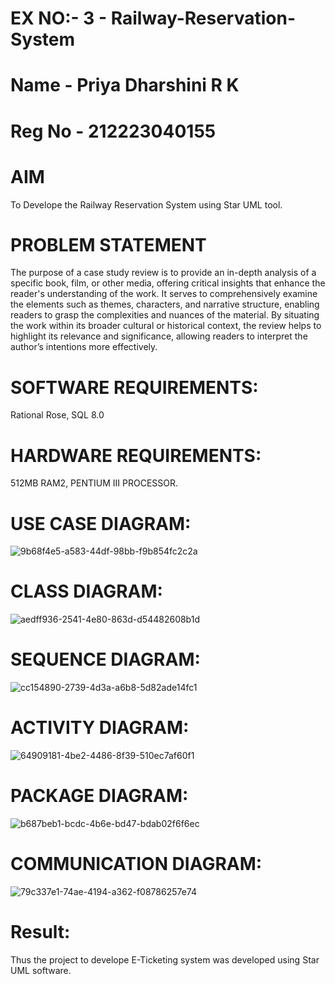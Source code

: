# EX NO:- 3  -  Railway-Reservation-System
# Name - Priya Dharshini R K
# Reg No - 212223040155
# AIM
 To Develope the Railway Reservation System using Star UML tool.
# PROBLEM STATEMENT
The purpose of a case study review is to provide an in-depth analysis of a specific book, film, or other media, offering critical insights that enhance the reader's understanding of the work. It serves to comprehensively examine the elements such as themes, characters, and narrative structure, enabling readers to grasp the complexities and nuances of the material. By situating the work within its broader cultural or historical context, the review helps to highlight its relevance and significance, allowing readers to interpret the author’s intentions more effectively. 
 
# SOFTWARE REQUIREMENTS:
Rational Rose,
SQL 8.0
# HARDWARE REQUIREMENTS:
512MB RAM2, PENTIUM III PROCESSOR.

# USE CASE DIAGRAM:
![9b68f4e5-a583-44df-98bb-f9b854fc2c2a](https://github.com/user-attachments/assets/3fc10a68-516b-474f-93ff-6251251fe676)


# CLASS DIAGRAM:
![aedff936-2541-4e80-863d-d54482608b1d](https://github.com/user-attachments/assets/1c2fa7c0-6442-424e-b001-4bf33b8132ed)



# SEQUENCE DIAGRAM:

![cc154890-2739-4d3a-a6b8-5d82ade14fc1](https://github.com/user-attachments/assets/3be415ec-e9e9-486a-8bae-726bd94081b4)

# ACTIVITY DIAGRAM:

![64909181-4be2-4486-8f39-510ec7af60f1](https://github.com/user-attachments/assets/708109df-d371-4d0d-9854-dfe5b08ac63b)


# PACKAGE DIAGRAM: 

![b687beb1-bcdc-4b6e-bd47-bdab02f6f6ec](https://github.com/user-attachments/assets/1f3abf0d-f1ed-4a5d-b728-12a908945d00)

# COMMUNICATION DIAGRAM:
![79c337e1-74ae-4194-a362-f08786257e74](https://github.com/user-attachments/assets/5b386ec6-9bdb-4795-b48a-df67aeb7eb06)


# Result:
 
Thus the project to develope E-Ticketing system was developed using Star UML software.
